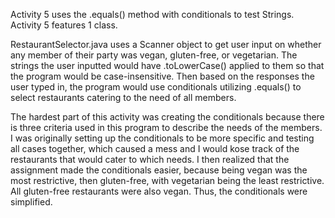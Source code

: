 Activity 5 uses the .equals() method with conditionals to test Strings. Activity 5 features 1 class.

RestaurantSelector.java uses a Scanner object to get user input on whether any member of their party was vegan, gluten-free, or vegetarian. The strings the user inputted would have .toLowerCase() applied to them so that the program would be case-insensitive. Then based on the responses the user typed in, the program would use conditionals utilizing .equals() to select restaurants catering to the need of all members.

The hardest part of this activity was creating the conditionals because there is three criteria used in this program to describe the needs of the members. I was originally setting up the conditionals to be more specific and testing all cases together, which caused a mess and I would kose track of the restaurants that would cater to which needs. I then realized that the assignment made the conditionals easier, because being vegan was the most restrictive, then gluten-free, with vegetarian being the least restrictive. All gluten-free restaurants were also vegan. Thus, the conditionals were simplified.
